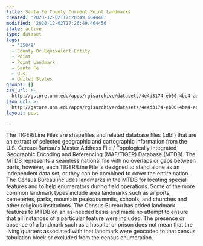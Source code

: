 ```yaml
---
title: Santa Fe County Current Point Landmarks
created: '2020-12-02T17:26:49.464448'
modified: '2020-12-02T17:26:49.464456'
state: active
type: dataset
tags:
  - '35049'
  - County Or Equivalent Entity
  - Point
  - Point Landmark
  - Santa Fe
  - U.s.
  - United States
groups: []
csv_url: >-
  http://gstore.unm.edu/apps/rgisarchive/datasets/4e4d3174-eb00-4be4-ae82-dddcec46112b/tl_2010_35049_pointlm.derived.csv
json_url: >-
  http://gstore.unm.edu/apps/rgisarchive/datasets/4e4d3174-eb00-4be4-ae82-dddcec46112b/tl_2010_35049_pointlm.derived.json
layout: post

---
```

The TIGER/Line Files are shapefiles and related database files (.dbf) that are an extract of selected geographic and cartographic information from the U.S. Census Bureau's Master Address File / Topologically Integrated Geographic Encoding and Referencing (MAF/TIGER) Database (MTDB).  The MTDB represents a seamless national file with no overlaps or gaps between parts, however, each TIGER/Line File is designed to stand alone as an independent data set, or they can be combined to cover the entire nation.  The Census Bureau includes landmarks in the MTDB for locating special features and to help enumerators during field operations.  Some of the more common landmark types include area landmarks such as airports, cemeteries, parks, mountain peaks/summits, schools, and churches and other religious institutions.  The Census Bureau has added landmark features to MTDB on an as-needed basis and made no attempt to ensure that all instances of a particular feature were included.  The presence or absence of a landmark such as a hospital or prison does not mean that the living quarters associated with that landmark were geocoded to that census tabulation block or excluded from the census enumeration.  

